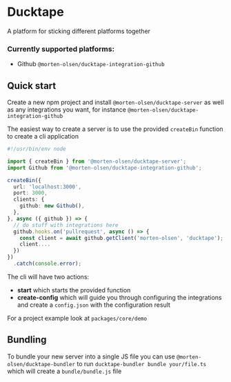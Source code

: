 # Ducktape

A platform for sticking different platforms together

### Currently supported platforms:

* Github `@morten-olsen/ducktape-integration-github`

## Quick start

Create a new npm project and install `@morten-olsen/ducktape-server` as well as any integrations you want, for instance `@morten-olsen/ducktape-integration-github`

The easiest way to create a server is to use the provided `createBin` function to create a cli application

```typescript
#!/usr/bin/env node

import { createBin } from '@morten-olsen/ducktape-server';
import Github from '@morten-olsen/ducktape-integration-github';

createBin({
  url: 'localhost:3000',
  port: 3000,
  clients: {
    github: new Github(),
  },
}, async ({ github }) => {
  // do stuff with integrations here
  github.hooks.on('pullrequest', async () => {
    const client = await github.getClient('morten-olsen', 'ducktape');
    client....
  })
})
  .catch(console.error);
```

The cli will have two actions:

* **start** which starts the provided function
* **create-config** which will guide you through configuring the integrations and create a `config.json` with the configuration result

For a project example look at `packages/core/demo`

## Bundling

To bundle your new server into a single JS file you can use `@morten-olsen/ducktape-bundler` to run `ducktape-bundler bundle your/file.ts` which will create a `bundle/bundle.js` file
